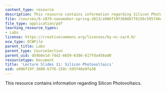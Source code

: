 ```yaml
---
content_type: resource
description: This resource contains information regarding Silicon Photovoltaics.
file: /courses/6-s079-nanomaker-spring-2013/a906f19f3600b776150c595f46e9fa38_MIT6_S079S13_slides11.pdf
file_type: application/pdf
learning_resource_types:
- Labs
license: https://creativecommons.org/licenses/by-nc-sa/4.0/
ocw_type: OCWFile
parent_title: Labs
parent_type: CourseSection
parent_uid: d59b0e1d-7dd2-6659-6386-617fda458ad0
resourcetype: Document
title: 'Lecture Slides 11: Silicon Photovoltaics'
uid: a906f19f-3600-b776-150c-595f46e9fa38
---
```

This resource contains information regarding Silicon Photovoltaics.